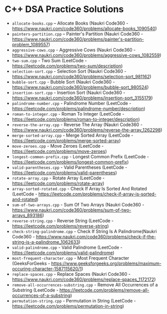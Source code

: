# C++ DSA Practice Solutions

- `allocate-books.cpp` – Allocate Books (Naukri Code360 - https://www.naukri.com/code360/problems/allocate-books_1090540)
- `painters-partition.cpp` – Painter's Partition (Naukri Code360 - https://www.naukri.com/code360/problems/painter's-partition-problem_1089557)
- `aggressive-cows.cpp` - Aggressive Cows (Naukri Code360 - https://www.naukri.com/code360/problems/aggressive-cows_1082559)
- `two-sum.cpp` - Two Sum (LeetCode - https://leetcode.com/problems/two-sum/description)
- `selection-sort.cpp` - Selection Sort (Naukri Code360 - https://www.naukri.com/code360/problems/selection-sort_981162)
- `bubble-sort.cpp` - Bubble Sort (Naukri Code360 - https://www.naukri.com/code360/problems/bubble-sort_980524)
- `insertion-sort.cpp` - Insertion Sort (Naukri Code360 - https://www.naukri.com/code360/problems/insertion-sort_3155179)
- `palindrome-number.cpp` - Palindrome Number (LeetCode - https://leetcode.com/problems/palindrome-number/description)
- `roman-to-integer.cpp` - Roman To Integer (LeetCode - https://leetcode.com/problems/roman-to-integer/description)
- `reverse-the-array.cpp` - Reverse The Array (Naukri Code360 - https://www.naukri.com/code360/problems/reverse-the-array_1262298)
- `merge-sorted-array.cpp` - Merge Sorted Array (LeetCode - https://leetcode.com/problems/merge-sorted-array)
- `move-zeroes.cpp` - Move Zeroes (LeetCode - https://leetcode.com/problems/move-zeroes)
- `longest-common-prefix.cpp` - Longest Common Prefix (LeetCode - https://leetcode.com/problems/longest-common-prefix)
- `valid-parentheses.cpp` - Valid Parentheses (LeetCode - https://leetcode.com/problems/valid-parentheses)
- `rotate-array.cpp` - Rotate Array (LeetCode - https://leetcode.com/problems/rotate-array)
- `array-sorted-rotated.cpp` - Check If Array Is Sorted And Rotated (LeetCode - https://leetcode.com/problems/check-if-array-is-sorted-and-rotated)
- `sum-of-two-arrays.cpp` - Sum Of Two Arrays (Naukri Code360 - https://www.naukri.com/code360/problems/sum-of-two-arrays_893186)
- `reverse-string.cpp` - Reverse String (LeetCode - https://leetcode.com/problems/reverse-string)
- `check-string-palindrome.cpp` - Check If String Is A Palindrome(Naukri Code360 - https://www.naukri.com/code360/problems/check-if-the-string-is-a-palindrome_1062633)
- `valid-palindrome.cpp` - Valid Palindrome (LeetCode - https://leetcode.com/problems/valid-palindrome)
- `most-frequent-character.cpp` - Most Frequent Character (GeeksForGeeks - https://www.geeksforgeeks.org/problems/maximum-occuring-character-1587115620/1)
- `replace-spaces.cpp` - Replace Spaces (Naukri Code360 - https://www.naukri.com/code360/problems/replace-spaces_1172172)
- `remove-all-occurrences-substring.cpp` - Remove All Occurrences of a Substring (LeetCode - https://leetcode.com/problems/remove-all-occurrences-of-a-substring)
- `permutation-string.cpp` - Permutation in String (LeetCode - https://leetcode.com/problems/permutation-in-string)